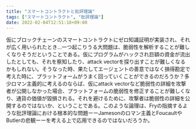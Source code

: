 ```yaml
---
title: "スマートコントラクトと批評理論"
tags: ["スマートコントラクト", "批評理論"]
date: 2022-02-04T12:51:18+09:00
---
```


仮にブロックチェーンのスマートコントラクトにゼロ知識証明が実装され、それが広く用いられたとき...一つ起こりうる大問題は、脆弱性を解析することが難しくなりそうだということである。仮にプログラムがハックされ巨額の資金が流出したとしても、それを察知したり、attack vectorを探り出すことが難しくなるかもしれない。そうなった時、果たしてエージェントの善意ではなく損得勘定で考えた時に、プラットフォームがうまく回っていくことができるのだろうか？多少ロマン主義的に考えるのならば、仮にattack vectorなど脆弱性の詳細を攻撃者が公開しなかった場合、プラットフォームの脆弱性を修正することが難しくなり、通貨の価値が毀損される。それを避けるために、攻撃者は脆弱性の詳細を公開するのではないか、ということである。このような論理は、Fryの指摘するような批評理論における根本的な問題ーーJamesonのロマン主義とFoucaultやButlerの悲観ーーを考える上で応用できるのではないだろうか。